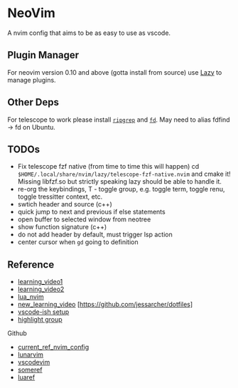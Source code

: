 # NeoVim

A nvim config that aims to be as easy to use as vscode.

## Plugin Manager

For neovim version 0.10 and above (gotta install from source) use [Lazy](https://github.com/folke/lazy.nvim?tab=readme-ov-file) to manage plugins.

## Other Deps
For telescope to work please install [`ripgrep`](https://github.com/BurntSushi/ripgrep/releases) and [`fd`](https://github.com/sharkdp/fd/releases). May need to alias fdfind -> fd on Ubuntu.

## TODOs
- Fix telescope fzf native (from time to time this will happen) cd `$HOME/.local/share/nvim/lazy/telescope-fzf-native.nvim` and cmake it!
  Missing libfzf.so but strictly speaking lazy should be able to handle it.
- re-org the keybindings, T - toggle group, e.g. toggle term, toggle renu, toggle tressitter context, etc.
- swtich header and source (c++)
- quick jump to next and previous if else statements
- open buffer to selected window from neotree
- show function signature (c++)
- do not add header by default, must trigger lsp action
- center cursor when `gd` going to definition

## Reference
- [learning_video1](https://www.youtube.com/watch?v=gnupOrSEikQ)
- [learning_video2](https://www.youtube.com/watch?v=65Wq4fjREUU)
- [lua_nvim](https://www.youtube.com/watch?v=IP3J56sKtn0)
- [new_learning_video](https://www.youtube.com/watch?v=434tljD-5C8) [https://github.com/jessarcher/dotfiles]
- [vscode-ish setup](https://www.youtube.com/watch?v=GcoHnB5DoFA)
- [highlight group](https://www.youtube.com/watch?v=iHYeCLOOO_k&ab_channel=YukiUthman)

Github
- [current_ref_nvim_config](https://github.com/ChristianChiarulli/nvim/)
- [lunarvim](https://github.com/LunarVim/LunarVim)
- [vscodevim](https://github.com/josethz00/neovim-like-vscode)
- [someref](https://gist.github.com/benawad/b768f5a5bbd92c8baabd363b7e79786f)
- [luaref](https://github.com/mizlan/dots-nightly/tree/lua-port)
